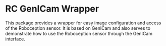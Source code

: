 RC GenICam Wrapper
==================

This package provides a wrapper for easy image configuration and access of the 
Roboception sensor. It is based on GenICam and also serves to demonstrate how
to use the Roboception sensor through the GenICam interface.

